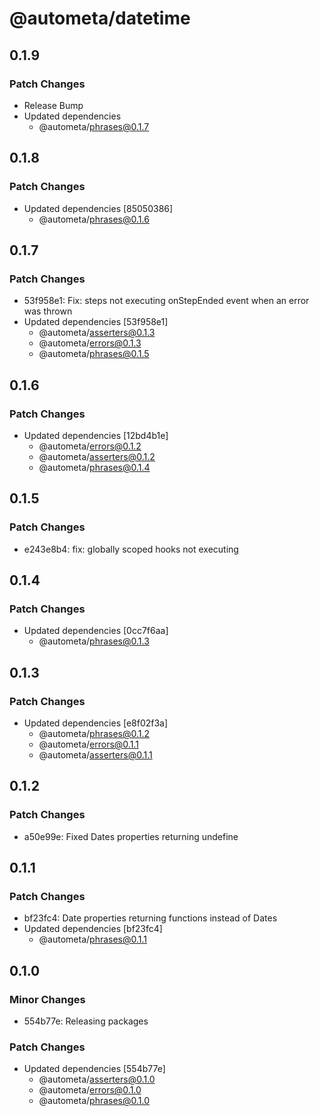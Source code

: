 # @autometa/datetime

## 0.1.9

### Patch Changes

- Release Bump
- Updated dependencies
  - @autometa/phrases@0.1.7

## 0.1.8

### Patch Changes

- Updated dependencies [85050386]
  - @autometa/phrases@0.1.6

## 0.1.7

### Patch Changes

- 53f958e1: Fix: steps not executing onStepEnded event when an error was thrown
- Updated dependencies [53f958e1]
  - @autometa/asserters@0.1.3
  - @autometa/errors@0.1.3
  - @autometa/phrases@0.1.5

## 0.1.6

### Patch Changes

- Updated dependencies [12bd4b1e]
  - @autometa/errors@0.1.2
  - @autometa/asserters@0.1.2
  - @autometa/phrases@0.1.4

## 0.1.5

### Patch Changes

- e243e8b4: fix: globally scoped hooks not executing

## 0.1.4

### Patch Changes

- Updated dependencies [0cc7f6aa]
  - @autometa/phrases@0.1.3

## 0.1.3

### Patch Changes

- Updated dependencies [e8f02f3a]
  - @autometa/phrases@0.1.2
  - @autometa/errors@0.1.1
  - @autometa/asserters@0.1.1

## 0.1.2

### Patch Changes

- a50e99e: Fixed Dates properties returning undefine

## 0.1.1

### Patch Changes

- bf23fc4: Date properties returning functions instead of Dates
- Updated dependencies [bf23fc4]
  - @autometa/phrases@0.1.1

## 0.1.0

### Minor Changes

- 554b77e: Releasing packages

### Patch Changes

- Updated dependencies [554b77e]
  - @autometa/asserters@0.1.0
  - @autometa/errors@0.1.0
  - @autometa/phrases@0.1.0
